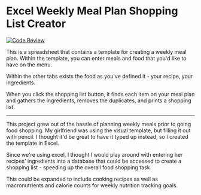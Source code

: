 # Excel Weekly Meal Plan Shopping List Creator
[![Code Review](http://www.zomis.net/codereview/shield/?qid=117529)](http://codereview.stackexchange.com/q/117529/75587)

This is a spreadsheet that contains a template for creating a weekly meal plan. Within the template, you can enter meals and food that you'd like to have on the menu.

Within the other tabs exists the food as you've defined it - your recipe, your ingredients. 

When you click the shopping list button, it finds each item on your meal plan and gathers the ingredients, removes the duplicates, and prints a shopping list.

------
This project grew out of the hassle of planning weekly meals prior to going food shopping. My girlfriend was using the visual template, but filling it out with pencil. I thought it'd be great to have it typed up instead, so I created the template in Excel.

Since we're using excel, I thought I would play around with entering her recipes' ingredients into a database that could be accessed to create a shopping list - speeding up the overall food shopping task.

This could be expanded to include cooking recipes as well as macronutrients and calorie counts for weekly nutrition tracking goals.
